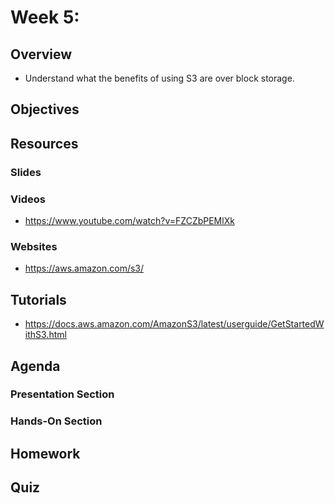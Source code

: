 # Week 5: 

## Overview

- Understand what the benefits of using S3 are over block storage.

## Objectives

## Resources

### Slides

### Videos

- https://www.youtube.com/watch?v=FZCZbPEMlXk

### Websites

- https://aws.amazon.com/s3/

## Tutorials

- https://docs.aws.amazon.com/AmazonS3/latest/userguide/GetStartedWithS3.html

## Agenda

### Presentation Section

### Hands-On Section

## Homework

## Quiz
